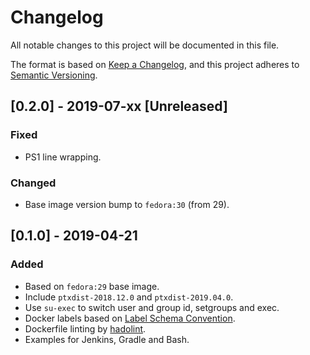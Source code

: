 # Changelog
All notable changes to this project will be documented in this file.

The format is based on [Keep a Changelog](https://keepachangelog.com/en/1.0.0/),
and this project adheres to [Semantic Versioning](https://semver.org/spec/v2.0.0.html).

## [0.2.0] - 2019-07-xx [Unreleased]
### Fixed
- PS1 line wrapping.
### Changed
- Base image version bump to `fedora:30` (from 29).


## [0.1.0] - 2019-04-21
### Added
- Based on `fedora:29` base image.
- Include `ptxdist-2018.12.0` and `ptxdist-2019.04.0`.
- Use `su-exec` to switch user and group id, setgroups and exec.
- Docker labels based on [Label Schema Convention](http://label-schema.org/rc1/).
- Dockerfile linting by [hadolint](https://github.com/hadolint/hadolint).
- Examples for Jenkins, Gradle and Bash.